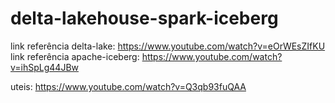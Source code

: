 # delta-lakehouse-spark-iceberg

link referência delta-lake: https://www.youtube.com/watch?v=eOrWEsZIfKU
link referência apache-iceberg: https://www.youtube.com/watch?v=ihSpLg44JBw

uteis: https://www.youtube.com/watch?v=Q3qb93fuQAA
